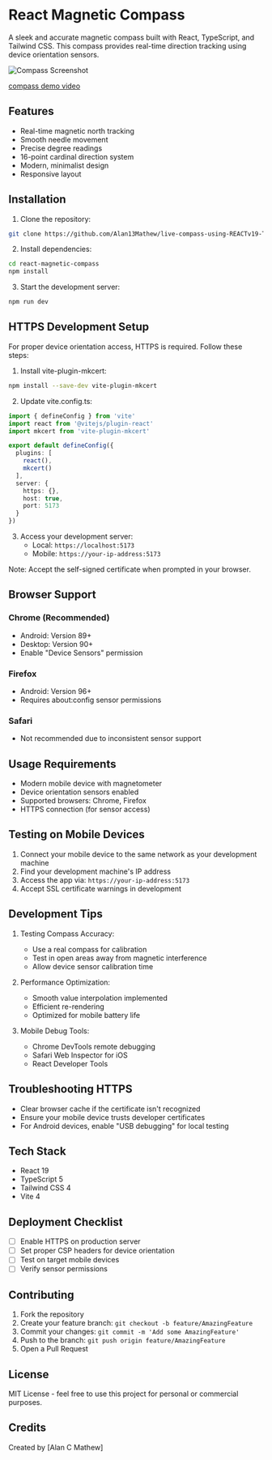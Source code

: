 # React Magnetic Compass

A sleek and accurate magnetic compass built with React, TypeScript, and Tailwind CSS. This compass provides real-time direction tracking using device orientation sensors.

![Compass Screenshot](https://github.com/user-attachments/assets/e8121efb-a989-453a-9de4-6410a99be54f)


[compass demo video](https://github.com/user-attachments/assets/17d34b07-03cc-40b7-9e95-d9ec90da1a53)


## Features

- Real-time magnetic north tracking
- Smooth needle movement
- Precise degree readings
- 16-point cardinal direction system
- Modern, minimalist design
- Responsive layout


## Installation

1. Clone the repository:
```bash
git clone https://github.com/Alan13Mathew/live-compass-using-REACTv19-Tailwindv4.git
```

2. Install dependencies:
```bash
cd react-magnetic-compass
npm install
```

3. Start the development server:
```bash
npm run dev
```

## HTTPS Development Setup

For proper device orientation access, HTTPS is required. Follow these steps:

1. Install vite-plugin-mkcert:
```bash
npm install --save-dev vite-plugin-mkcert
```

2. Update vite.config.ts:
```typescript
import { defineConfig } from 'vite'
import react from '@vitejs/plugin-react'
import mkcert from 'vite-plugin-mkcert'

export default defineConfig({
  plugins: [
    react(),
    mkcert()
  ],
  server: {
    https: {},
    host: true,
    port: 5173
  }
})
```

3. Access your development server:
   - Local: `https://localhost:5173`
   - Mobile: `https://your-ip-address:5173`

Note: Accept the self-signed certificate when prompted in your browser.

## Browser Support

### Chrome (Recommended)
- Android: Version 89+
- Desktop: Version 90+
- Enable "Device Sensors" permission

### Firefox
- Android: Version 96+
- Requires about:config sensor permissions

### Safari
- Not recommended due to inconsistent sensor support

## Usage Requirements

- Modern mobile device with magnetometer
- Device orientation sensors enabled
- Supported browsers: Chrome, Firefox
- HTTPS connection (for sensor access)

## Testing on Mobile Devices

1. Connect your mobile device to the same network as your development machine
2. Find your development machine's IP address
3. Access the app via: `https://your-ip-address:5173`
4. Accept SSL certificate warnings in development

## Development Tips

1. Testing Compass Accuracy:
   - Use a real compass for calibration
   - Test in open areas away from magnetic interference
   - Allow device sensor calibration time

2. Performance Optimization:
   - Smooth value interpolation implemented
   - Efficient re-rendering
   - Optimized for mobile battery life

3. Mobile Debug Tools:
   - Chrome DevTools remote debugging
   - Safari Web Inspector for iOS
   - React Developer Tools

## Troubleshooting HTTPS

- Clear browser cache if the certificate isn't recognized
- Ensure your mobile device trusts developer certificates
- For Android devices, enable "USB debugging" for local testing

## Tech Stack

- React 19
- TypeScript 5
- Tailwind CSS 4
- Vite 4

## Deployment Checklist

- [ ] Enable HTTPS on production server
- [ ] Set proper CSP headers for device orientation
- [ ] Test on target mobile devices
- [ ] Verify sensor permissions

## Contributing

1. Fork the repository
2. Create your feature branch: `git checkout -b feature/AmazingFeature`
3. Commit your changes: `git commit -m 'Add some AmazingFeature'`
4. Push to the branch: `git push origin feature/AmazingFeature`
5. Open a Pull Request

## License

MIT License - feel free to use this project for personal or commercial purposes.

## Credits

Created by [Alan C Mathew]
